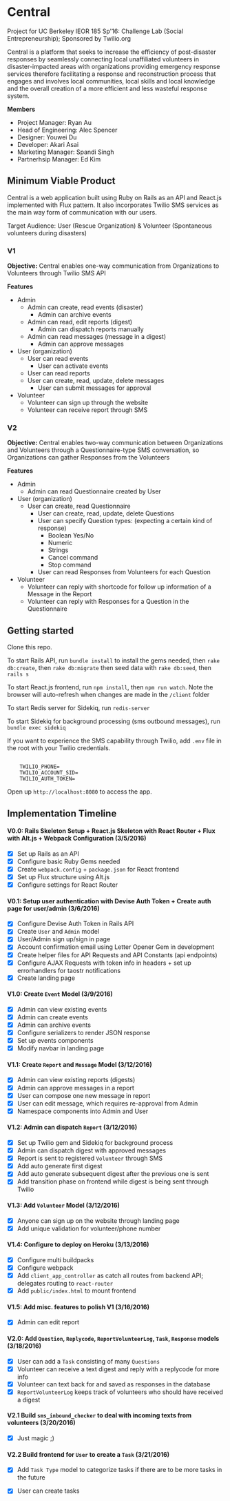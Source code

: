 # Central
Project for UC Berkeley IEOR 185 Sp'16: Challenge Lab (Social Entrepreneurship); Sponsored by Twilio.org

Central is a platform that seeks to increase the efficiency of post-disaster responses by seamlessly connecting local unaffiliated volunteers in disaster-impacted areas with organizations providing emergency response services therefore facilitating a response and reconstruction process that engages and involves local communities, local skills and local knowledge and the overall creation of a more efficient and less wasteful response system.

**Members**

- Project Manager: Ryan Au
- Head of Engineering: Alec Spencer
- Designer: Youwei Du
- Developer: Akari Asai
- Marketing Manager: Spandi Singh
- Partnerhsip Manager: Ed Kim

## Minimum Viable Product

Central is a web application built using Ruby on Rails as an API and React.js implemented with Flux pattern. It also incorporates Twilio SMS services as the main way form of communication with our users.

Target Audience: User (Rescue Organization) & Volunteer (Spontaneous volunteers during disasters)

### V1
**Objective:** Central enables one-way communication from Organizations to Volunteers through Twilio SMS API

**Features**
* Admin
	* Admin can create, read events (disaster)
		* Admin can archive events
	* Admin can read, edit reports (digest)
		* Admin can dispatch reports manually
	* Admin can read messages (message in a digest)
		* Admin can approve messages
* User (organization)
	* User can read events
		* User can activate events
	* User can read reports
	* User can create, read, update, delete messages
		* User can submit messages for approval
* Volunteer
	* Volunteer can sign up through the website
	* Volunteer can receive report through SMS

### V2
**Objective:** Central enables two-way communication between Organizations and Volunteers through a Questionnaire-type SMS conversation, so Organizations can gather Responses from the Volunteers

**Features**
* Admin
	* Admin can read Questionnaire created by User
* User (organization)
	* User can create, read Questionnaire
		* User can create, read, update, delete Questions
		* User can specify Question types: (expecting a certain kind of response)
			* Boolean Yes/No
			* Numeric
			* Strings
			* Cancel command
			* Stop command
		* User can read Responses from Volunteers for each Question
* Volunteer
	* Volunteer can reply with shortcode for follow up information of a Message in the Report
	* Volunteer can reply with Responses for a Question in the Questionnaire

## Getting started
Clone this repo.

To start Rails API, run `bundle install` to install the gems needed, then `rake db:create`, then `rake db:migrate` then seed data with `rake db:seed`, then `rails s`

To start React.js frontend, run `npm install`, then `npm run watch`. Note the browser will auto-refresh when changes are made in the `/client` folder

To start Redis server for Sidekiq, run `redis-server`

To start Sidekiq for background processing (sms outbound messages), run `bundle exec sidekiq`

If you want to experience the SMS capability through Twilio, add `.env` file in the root with your Twilio credentials.
<pre><code>
	TWILIO_PHONE=
	TWILIO_ACCOUNT_SID=
	TWILIO_AUTH_TOKEN=
</code></pre>

Open up `http://localhost:8080` to access the app.

## Implementation Timeline

####  V0.0: Rails Skeleton Setup + React.js Skeleton with React Router + Flux with Alt.js + Webpack Configuration (3/5/2016)

- [X] Set up Rails as an API
- [X] Configure basic Ruby Gems needed
- [X] Create `webpack.config` + `package.json` for React frontend
- [X] Set up Flux structure using Alt.js
- [X] Configure settings for React Router

####  V0.1: Setup user authentication with Devise Auth Token + Create auth page for user/admin (3/6/2016)

- [X] Configure Devise Auth Token in Rails API
- [X] Create `User` and `Admin` model
- [X] User/Admin sign up/sign in page
- [X] Account confirmation email using Letter Opener Gem in development
- [X] Create helper files for API Requests and API Constants (api endpoints)
- [X] Configure AJAX Requests with token info in headers + set up errorhandlers for taostr notifications
- [X] Create landing page

####  V1.0: Create `Event` Model (3/9/2016)

- [X] Admin can view existing events
- [X] Admin can create events
- [X] Admin can archive events
- [X] Configure serializers to render JSON response
- [X] Set up events components
- [X] Modify navbar in landing page

####  V1.1: Create `Report` and `Message` Model (3/12/2016)

- [X] Admin can view existing reports (digests)
- [X] Admin can approve messages in a report
- [X]	User can compose one new message in report
- [X] User can edit message, which requires re-approval from Admin
- [X] Namespace components into Admin and User

####  V1.2: Admin can dispatch `Report` (3/12/2016)

- [X] Set up Twilio gem and Sidekiq for background process
- [X] Admin can dispatch digest with approved messages
- [X] Report is sent to registered `Volunteer` through SMS
- [X]	Add auto generate first digest
- [X] Add auto generate subsequent digest after the previous one is sent
- [X] Add transition phase on frontend while digest is being sent through Twilio

####  V1.3: Add `Volunteer` Model (3/12/2016)

- [X] Anyone can sign up on the website through landing page
- [X] Add unique validation for volunteer/phone number

####  V1.4: Configure to deploy on Heroku (3/13/2016)

- [X] Configure multi buildpacks
- [X] Configure webpack
- [X] Add `client_app_controller` as catch all routes from backend API; delegates routing to `react-router`
- [X] Add `public/index.html` to mount frontend

#### V1.5: Add misc. features to polish V1 (3/16/2016)

- [X] Admin can edit report

#### V2.0: Add `Question`, `Replycode`, `ReportVolunteerLog`, `Task`, `Response` models (3/18/2016)

- [X] User can add a `Task` consisting of many `Questions`
- [X] Volunteer can receive a text digest and reply with a replycode for more info
- [X] Volunteer can text back for and saved as responses in the database
- [X] `ReportVolunteerLog` keeps track of volunteers who should have received a digest

#### V2.1 Build `sms_inbound_checker` to deal with incoming texts from volunteers (3/20/2016)

- [X] Just magic ;)

#### V2.2 Build frontend for `User` to create a `Task` (3/21/2016) 

- [X] Add `Task Type` model to categorize tasks if there are to be more tasks in the future
- [X] User can create tasks




























